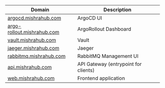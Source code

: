 

| Domain                    | Description                       |
|---------------------------|-----------------------------------|
| [argocd.mishrahub.com](https://argocd.mishrahub.com)      | ArgoCD UI                         |
| [argo-rollout.mishrahub.com](https://argo-rollout.mishrahub.com) | ArgoRollout Dashboard             |
| [vault.mishrahub.com](https://vault.mishrahub.com)       | Vault                             |
| [jaeger.mishrahub.com](https://jaeger.mishrahub.com)      | Jaeger                            |
| [rabbitmq.mishrahub.com](https://rabbitmq.mishrahub.com)    | RabbitMQ Management UI            |
| [api.mishrahub.com](https://api.mishrahub.com)         | API Gateway (entrypoint for clients) |
| [web.mishrahub.com](https://web.mishrahub.com)         | Frontend application              |



